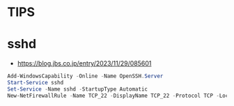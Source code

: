 # TIPS
# sshd
- https://blog.jbs.co.jp/entry/2023/11/29/085601
```powershell
Add-WindowsCapability -Online -Name OpenSSH.Server
Start-Service sshd
Set-Service -Name sshd -StartupType Automatic
New-NetFirewallRule -Name TCP_22 -DisplayName TCP_22 -Protocol TCP -LocalPort 22 -Action Allow
```
